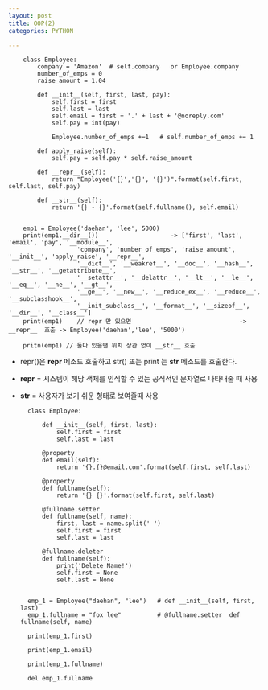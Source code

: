 ```yaml
---
layout: post
title: OOP(2)
categories: PYTHON

---
```



        class Employee:
            company = 'Amazon'  # self.company   or Employee.company
            number_of_emps = 0
            raise_amount = 1.04

            def __init__(self, first, last, pay):
                self.first = first
                self.last = last
                self.email = first + '.' + last + '@noreply.com'
                self.pay = int(pay)

                Employee.number_of_emps +=1   # self.number_of_emps += 1

            def apply_raise(self):
                self.pay = self.pay * self.raise_amount

            def __repr__(self):
                return "Employee('{}','{}', '{}')".format(self.first, self.last, self.pay)
                
            def __str__(self):
                return '{} - {}'.format(self.fullname(), self.email)


        emp1 = Employee('daehan', 'lee', 5000)
        print(emp1.__dir__())                    -> ['first', 'last', 'email', 'pay', '__module__',
                       'company', 'number_of_emps', 'raise_amount', '__init__', 'apply_raise', '__repr__',
                       '__dict__', '__weakref__', '__doc__', '__hash__', '__str__', '__getattribute__',
                       '__setattr__', '__delattr__', '__lt__', '__le__', '__eq__', '__ne__', '__gt__', 
                       '__ge__', '__new__', '__reduce_ex__', '__reduce__', '__subclasshook__', 
                       '__init_subclass__', '__format__', '__sizeof__', '__dir__', '__class__']
        print(emp1)    // repr 만 있으면                              -> __repr__  호출 -> Employee('daehan','lee', '5000')
        
        pritn(emp1) // 둘다 있을땐 위치 상관 없이 __str__ 호출 
        
        
        
* repr()은 __repr__ 메소드 호출하고 str() 또는 print 는 __str__ 메소드를 호출한다.
* __repr__ = 시스템이 해당 객체를 인식할 수 있는 공식적인 문자열로 나타내줄 때 사용
* __str__ = 사용자가 보기 쉬운 형태로 보여줄때 사용 




        class Employee:

            def __init__(self, first, last):
                self.first = first
                self.last = last

            @property
            def email(self):
                return '{}.{}@email.com'.format(self.first, self.last)

            @property
            def fullname(self):
                return '{} {}'.format(self.first, self.last)

            @fullname.setter
            def fullname(self, name):
                first, last = name.split(' ')
                self.first = first
                self.last = last

            @fullname.deleter
            def fullname(self):
                print('Delete Name!')
                self.first = None
                self.last = None


        emp_1 = Employee("daehan", "lee")   # def __init__(self, first, last)
        emp_1.fullname = "fox lee"          # @fullname.setter  def fullname(self, name)

        print(emp_1.first)        

        print(emp_1.email)

        print(emp_1.fullname)

        del emp_1.fullname
